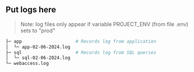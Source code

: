 ## Put logs here

> Note: log files only appear if variable PROJECT_ENV (from file .env) sets to "prod"

```bash
├─ app                    # Records log from application
│  └─ app-02-06-2024.log
├─ sql                    # Records log from SQL queries
│  └─ sql-02-06-2024.log
└─ webaccess.log
```